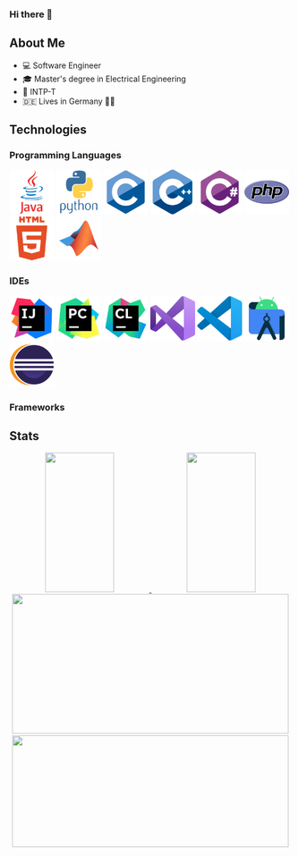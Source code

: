 ### Hi there 👋

## About Me
- 💻 Software Engineer
- 🎓 Master's degree in Electrical Engineering
- 🧪 INTP-T
- 🇩🇪 Lives in Germany 🥨🍺

## Technologies

### Programming Languages
<div>
<img src="https://github.com/devicons/devicon/blob/master/icons/java/java-original-wordmark.svg" title="Java" width="80" height="80"/>
<img src="https://github.com/devicons/devicon/blob/master/icons/python/python-original-wordmark.svg" title="Python" width="80" height="80"/>
<img src="https://github.com/devicons/devicon/blob/master/icons/c/c-original.svg" title="C" width="80" height="80"/>
<img src="https://github.com/devicons/devicon/blob/master/icons/cplusplus/cplusplus-original.svg" title="C++" width="80" height="80"/>
<img src="https://github.com/devicons/devicon/blob/master/icons/csharp/csharp-original.svg" title="C#" width="80" height="80"/>
<img src="https://github.com/devicons/devicon/blob/master/icons/php/php-original.svg" title="php" width="80" height="80"/>
<img src="https://github.com/devicons/devicon/blob/master/icons/html5/html5-plain-wordmark.svg" title="html" width="80" height="80"/>
<img src="https://github.com/devicons/devicon/blob/master/icons/matlab/matlab-original.svg" title="matlab" width="80" height="80"/>
</div>

### IDEs

<div>
<img src="https://github.com/devicons/devicon/blob/master/icons/intellij/intellij-original.svg" title="IntelliJ" width="80" height="80"/>
<img src="https://github.com/devicons/devicon/blob/master/icons/pycharm/pycharm-original.svg" title="PyCharm" width="80" height="80"/>
<img src="https://github.com/devicons/devicon/blob/master/icons/clion/clion-original.svg" title="CLion" width="80" height="80"/>
<img src="https://github.com/devicons/devicon/blob/master/icons/visualstudio/visualstudio-original.svg" title="VisualStudio" width="80" height="80"/>
<img src="https://github.com/devicons/devicon/blob/master/icons/vscode/vscode-original.svg" title="VScode" width="80" height="80"/>
<img src="https://github.com/devicons/devicon/blob/master/icons/androidstudio/androidstudio-original.svg"  alt="AnndroidStudio" width="80" height="80"/>
<img src="https://github.com/devicons/devicon/blob/master/icons/eclipse/eclipse-original.svg" title="Eclipse" width="80" height="80"/>
</div>

### Frameworks

<div>
</div>

## Stats

<p align="center">
  <a href="https://github.com/AntonIT99/">
    <img height="250" width="49.5%" src="https://githubstats-git-master-antonit99s-projects.vercel.app/api?username=AntonIT99&show_icons=true&show=prs_merged_percentage&theme=github_dark">
    <img height="250" width="49.5%" src="https://githubstats-git-master-antonit99s-projects.vercel.app/api/top-langs/?username=AntonIT99&size_weight=0.5&count_weight=0.5&langs_count=5&layout=donut&theme=github_dark">
    <img height="250" width="99%" src="https://github-readme-streak-stats.herokuapp.com/?user=AntonIT99&theme=github-dark-blue">
    <img height="200" width="99%" src="https://githubstats-git-master-antonit99s-projects.vercel.app/api/wakatime?username=AntonIT99&theme=github_dark">
  </a>
</p>

<!--
**AntonIT99/AntonIT99** is a ✨ _special_ ✨ repository because its `README.md` (this file) appears on your GitHub profile.

Here are some ideas to get you started:

- 🔭 I’m currently working on ...
- 🌱 I’m currently learning ...
- 👯 I’m looking to collaborate on ...
- 🤔 I’m looking for help with ...
- 💬 Ask me about ...
- 📫 How to reach me: ...
- 😄 Pronouns: ...
- ⚡ Fun fact: ...
-->
